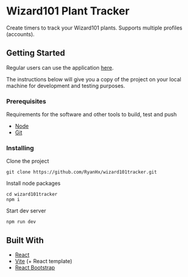 # Wizard101 Plant Tracker

Create timers to track your Wizard101 plants. Supports multiple profiles (accounts).

## Getting Started
Regular users can use the application [here](https://ryanhx.github.io/wizard101tracker/).

The instructions below will give you a copy of the project on
your local machine for development and testing purposes.

### Prerequisites

Requirements for the software and other tools to build, test and push 
- [Node](https://nodejs.org/en)
- [Git](https://git-scm.com/downloads)

### Installing

Clone the project

    git clone https://github.com/RyanHx/wizard101tracker.git

Install node packages

    cd wizard101tracker
    npm i

Start dev server

    npm run dev

## Built With

  - [React](https://react.dev/)
  - [Vite](https://vite.dev/) (+ React template)
  - [React Bootstrap](https://react-bootstrap.github.io/)
